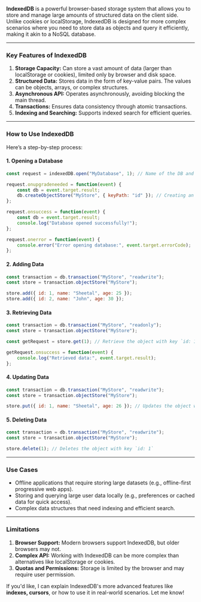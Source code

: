 **IndexedDB** is a powerful browser-based storage system that allows you to store and manage large amounts of structured data on the client side. Unlike cookies or localStorage, IndexedDB is designed for more complex scenarios where you need to store data as objects and query it efficiently, making it akin to a NoSQL database.

---

### **Key Features of IndexedDB**
1. **Storage Capacity:** Can store a vast amount of data (larger than localStorage or cookies), limited only by browser and disk space.
2. **Structured Data:** Stores data in the form of key-value pairs. The values can be objects, arrays, or complex structures.
3. **Asynchronous API:** Operates asynchronously, avoiding blocking the main thread.
4. **Transactions:** Ensures data consistency through atomic transactions.
5. **Indexing and Searching:** Supports indexed search for efficient queries.

---

### **How to Use IndexedDB**
Here’s a step-by-step process:

#### **1. Opening a Database**
```javascript
const request = indexedDB.open("MyDatabase", 1); // Name of the DB and version

request.onupgradeneeded = function(event) {
    const db = event.target.result;
    db.createObjectStore("MyStore", { keyPath: "id" }); // Creating an object store
};

request.onsuccess = function(event) {
    const db = event.target.result;
    console.log("Database opened successfully!");
};

request.onerror = function(event) {
    console.error("Error opening database:", event.target.errorCode);
};
```

#### **2. Adding Data**
```javascript
const transaction = db.transaction("MyStore", "readwrite");
const store = transaction.objectStore("MyStore");

store.add({ id: 1, name: "Sheetal", age: 25 });
store.add({ id: 2, name: "John", age: 30 });
```

#### **3. Retrieving Data**
```javascript
const transaction = db.transaction("MyStore", "readonly");
const store = transaction.objectStore("MyStore");

const getRequest = store.get(1); // Retrieve the object with key `id: 1`

getRequest.onsuccess = function(event) {
    console.log("Retrieved data:", event.target.result);
};
```

#### **4. Updating Data**
```javascript
const transaction = db.transaction("MyStore", "readwrite");
const store = transaction.objectStore("MyStore");

store.put({ id: 1, name: "Sheetal", age: 26 }); // Updates the object with key `id: 1`
```

#### **5. Deleting Data**
```javascript
const transaction = db.transaction("MyStore", "readwrite");
const store = transaction.objectStore("MyStore");

store.delete(1); // Deletes the object with key `id: 1`
```

---

### **Use Cases**
- Offline applications that require storing large datasets (e.g., offline-first progressive web apps).
- Storing and querying large user data locally (e.g., preferences or cached data for quick access).
- Complex data structures that need indexing and efficient search.

---

### **Limitations**
1. **Browser Support:** Modern browsers support IndexedDB, but older browsers may not.
2. **Complex API:** Working with IndexedDB can be more complex than alternatives like localStorage or cookies.
3. **Quotas and Permissions:** Storage is limited by the browser and may require user permission.

If you'd like, I can explain IndexedDB's more advanced features like **indexes, cursors**, or how to use it in real-world scenarios. Let me know!